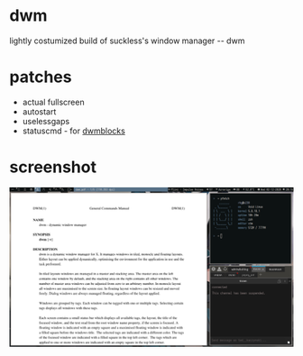 # dwm
lightly costumized build of suckless's window manager -- dwm

# patches
- actual fullscreen
- autostart
- uselessgaps
- statuscmd - for [dwmblocks](https://github.com/torrinfail/dwmblocks)

# screenshot
![ss](ss.png)

